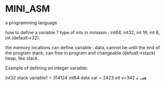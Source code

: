 # MINI_ASM
a programming language

how to define a variable ?
type of ints in miniasm : 
int64, int32, int 16, int 8, int (default->32).

the memory locations can define variable :
data, cannot be until the end of the program
stack, can free in program and changeable (defualt->stack)
heap, like stack.

Example of defining an integer variable:

int32 stack variable1 = 314124
int64 data var = 2423
int v=342
هف
ه
